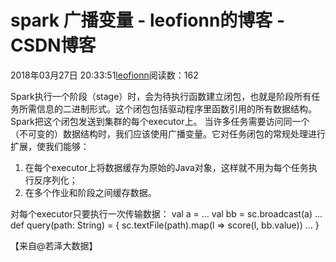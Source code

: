 
# spark 广播变量 - leofionn的博客 - CSDN博客


2018年03月27日 20:33:51[leofionn](https://me.csdn.net/qq_36142114)阅读数：162


Spark执行一个阶段（stage）时，会为待执行函数建立闭包，也就是阶段所有任务所需信息的二进制形式。这个闭包包括驱动程序里函数引用的所有数据结构。Spark把这个闭包发送到集群的每个executor上。
当许多任务需要访问同一个（不可变的）数据结构时，我们应该使用广播变量。它对任务闭包的常规处理进行扩展，使我们能够：
1. 在每个executor上将数据缓存为原始的Java对象，这样就不用为每个任务执行反序列化；
2. 在多个作业和阶段之间缓存数据。

对每个executor只要执行一次传输数据：
val a = ...
val bb = sc.broadcast(a)
...
def query(path: String) = {
sc.textFile(path).map(l => score(l, bb.value))
...
}


【来自@若泽大数据】


